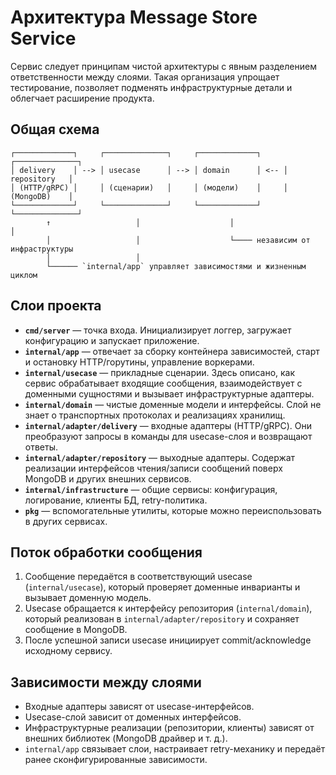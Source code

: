 # Архитектура Message Store Service

Сервис следует принципам чистой архитектуры с явным разделением ответственности между слоями. Такая организация упрощает тестирование, позволяет подменять инфраструктурные детали и облегчает расширение продукта.

## Общая схема

```
┌─────────────┐     ┌──────────────┐     ┌─────────────┐     ┌──────────────┐
│ delivery    │ --> │ usecase      │ --> │ domain      │ <-- │ repository   │
│ (HTTP/gRPC) │     │ (сценарии)   │     │ (модели)    │     │ (MongoDB)    │
└─────────────┘     └──────────────┘     └─────────────┘     └──────────────┘
        ↑                   │                    │                     │
        │                   │                    └──── независим от инфраструктуры
        │                   │
        └────── `internal/app` управляет зависимостями и жизненным циклом
```

## Слои проекта

- **`cmd/server`** — точка входа. Инициализирует логгер, загружает конфигурацию и запускает приложение.
- **`internal/app`** — отвечает за сборку контейнера зависимостей, старт и остановку HTTP/горутины, управление воркерами.
- **`internal/usecase`** — прикладные сценарии. Здесь описано, как сервис обрабатывает входящие сообщения, взаимодействует с доменными сущностями и вызывает инфраструктурные адаптеры.
- **`internal/domain`** — чистые доменные модели и интерфейсы. Слой не знает о транспортных протоколах и реализациях хранилищ.
- **`internal/adapter/delivery`** — входные адаптеры (HTTP/gRPC). Они преобразуют запросы в команды для usecase-слоя и возвращают ответы.
- **`internal/adapter/repository`** — выходные адаптеры. Содержат реализации интерфейсов чтения/записи сообщений поверх MongoDB и других внешних сервисов.
- **`internal/infrastructure`** — общие сервисы: конфигурация, логирование, клиенты БД, retry-политика.
- **`pkg`** — вспомогательные утилиты, которые можно переиспользовать в других сервисах.

## Поток обработки сообщения

1. Сообщение передаётся в соответствующий usecase (`internal/usecase`), который проверяет доменные инварианты и вызывает доменную модель.
2. Usecase обращается к интерфейсу репозитория (`internal/domain`), который реализован в `internal/adapter/repository` и сохраняет сообщение в MongoDB.
3. После успешной записи usecase инициирует commit/acknowledge исходному сервису.

## Зависимости между слоями

- Входные адаптеры зависят от usecase-интерфейсов.
- Usecase-слой зависит от доменных интерфейсов.
- Инфраструктурные реализации (репозитории, клиенты) зависят от внешних библиотек (MongoDB драйвер и т. д.).
- `internal/app` связывает слои, настраивает retry-механику и передаёт ранее сконфигурированные зависимости.
